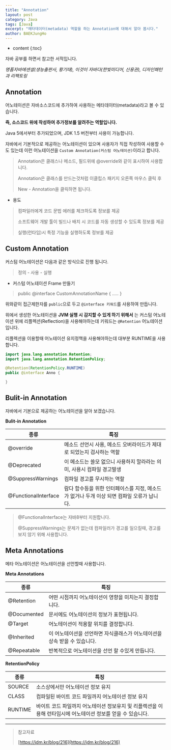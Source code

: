 ```yaml
---
title: "Annotation"
layout: post
category: Java
tags: [Java]
excerpt: "메타데이터(metadata) 역할을 하는 Annotation에 대해서 알아 봅시다."
author: BAEKJungHo
---
```


* content
{:toc}

자바 공부를 하면서 참고한 서적입니다.

_명품자바에센셜(생능출판사, 황기태), 이것이 자바다(한빛미디어, 신용권), 디자인패턴과 리팩토링_

## Annotation

  어노테이션은 자바소스코드에 추가하여 사용하는 메타데이터(metadata)라고 볼 수 있습니다.

  __즉, 소스코드 위에 작성하여 추가정보를 알려주는 역할입니다.__

  Java 5에서부터 추가되었으며, JDK 1.5 버전부터 사용이 가능합니다.

  자바에서 기본적으로 제공하는 어노테이션이 있으며 사용자가 직접 작성하여 사용할 수도 있는데
  이런 어노테이션을 `Custom Annotation(커스텀 어노테이션)`이라고 합니다.

  > Annotation은 클래스나 메소드, 필드위에 @override와 같이 표시하여 사용합니다.
  >
  > Annotation은 클래스를 만드는것처럼 이클립스 패키지 오른쪽 마우스 클릭 후
  >
  > New - Annotation을 클릭하면 됩니다.

  - 용도

  > 컴파일러에게 코드 문법 에러를 체크하도록 정보를 제공
  >
  > 소프트웨어 개발 툴이 빌드나 배치 시 코드를 자동 생성할 수 있도록 정보를 제공
  >
  > 실행(런타임)시 특정 기능을 실행하도록 정보를 제공

## Custom Annotation

  커스텀 어노테이션은 다음과 같은 방식으로 진행 됩니다.

  > 정의 - 사용 - 실행

  - 커스텀 어노테이션 Frame 만들기

  > public @interface CustomAnnotationName { ..... }

  위와같이 접근제한자를 `public`으로 두고 `@interface 키워드`를 사용하여 만듭니다.

  위에서 생성한 어노테이션을 __JVM 실행 시 감지할 수 있게 하기 위해서__ 는 커스텀 어노테이션 위에
  리플렉션(Reflection)을 사용해야하는데 키워드는 `@Retention` 어노테이션 입니다.

  리플렉션을 이용할때 어노테이션 유지정책을 사용해야하는데 대부분 RUNTIME을 사용합니다.

  ```java
  import java.lang.annotation.Retention;
  import java.lang.annotation.RetentionPolicy;

  @Retention(RetentionPolicy.RUNTIME)
  public @interface Anno {

  }
  ```

##  Bulit-in Annotation

  자바에서 기본으로 제공하는 어노테이션을 알아 보겠습니다.

  **Bulit-in Annotation**  

  |종류    |특징|
  |--------|----|
  |@override|  메소드 선언시 사용, 메소드 오버라이드가 제대로 되었는지 검사하는 역할|
  |@Deprecated|  이 메소드는 쓸모 없으니 사용하지 말라라는 의미, 사용시 컴파일 경고발생|
  |@SuppressWarnings| 컴파일 경고를 무시하는 역할|
  |@FunctionalInterface|  람다 함수등을 위한 인터페이스를 지정, 메소드가 없거나 두개 이상 되면 컴파일 오류가 납니다.|

  > @FunctionalInterface는 자바8부터 지원합니다.
  >
  > @SuppressWarnings는 문제가 없는데 컴파일러가 경고를 일으킬때, 경고를 보지 않기 위해 사용합니다.

## Meta Annotations

  메타 어노테이션은 어노테이션을 선언할때 사용합니다.

  **Meta Annotations**  

  |종류    |특징|
  |--------|----|
  |@Retention|  어떤 시점까지 어노테이션이 영향을 미치는지 결정합니다.|
  |@Documented|  문서에도 어노테이션의 정보가 표현됩니다.|
  |@Target| 어노테이션이 적용할 위치를 결정합니다.|
  |@Inherited|  이 어노테이션을 선언하면 자식클래스가 어노테이션을 상속 받을 수 있습니다.|
  |@Repeatable| 반복적으로 어노테이션을 선언 할 수있게 만듭니다.|

  **RetentionPolicy**

  |종류    |특징|
  |--------|----|
  |SOURCE|  소스상에서만 어노테이션 정보 유지|
  |CLASS|  컴파일된 바이트 코드 파일까지 어노테이션 정보 유지|
  |RUNTIME| 바이트 코드 파일까지 어노테이션 정보유지 및 리플렉션을 이용해 런타임시에 어노테이션 정보를 얻을 수 있습니다.|

  -----------------------------------------------------------------------------

  > 참고자료
  >
  > [https://jdm.kr/blog/216](https://jdm.kr/blog/216)
